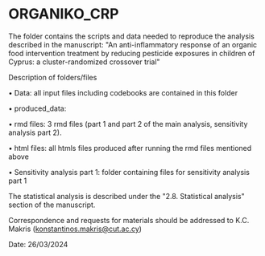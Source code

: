 # ORGANIKO_CRP
The folder contains the scripts and data needed to reproduce the analysis described in the manuscript: "An anti-inflammatory response of an organic food intervention treatment by reducing pesticide exposures in children of Cyprus: a cluster-randomized crossover trial"

Description of folders/files

• Data: all input files including codebooks are contained in this folder

• produced_data:

• rmd files: 3 rmd files (part 1 and part 2 of the main analysis, sensitivity analysis part 2).

• html files: all htmls files produced after running the rmd files mentioned above

• Sensitivity analysis part 1: folder containing files for sensitivity analysis part 1


The statistical analysis is described under the "2.8. Statistical analysis" section of the manuscript.

Correspondence and requests for materials should be addressed to K.C. Makris (konstantinos.makris@cut.ac.cy)

Date: 26/03/2024
